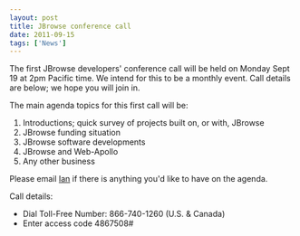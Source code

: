 ```yaml
---
layout: post
title: JBrowse conference call
date: 2011-09-15
tags: ['News']
---
```


The first JBrowse developers' conference call will be held on Monday Sept 19 at
2pm Pacific time. We intend for this to be a monthly event. Call details are
below; we hope you will join in.

The main agenda topics for this first call will be:

1.  Introductions; quick survey of projects built on, or with, JBrowse
2.  JBrowse funding situation
3.  JBrowse software developments
4.  JBrowse and Web-Apollo
5.  Any other business

Please email [Ian](http://biowiki.org/IanHolmes) if there is anything you'd like
to have on the agenda.

Call details:

- Dial Toll-Free Number: 866-740-1260 (U.S. & Canada)
- Enter access code 4867508#

